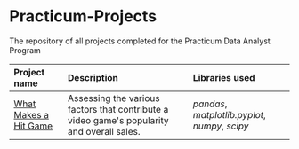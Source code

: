 # Practicum-Projects
The repository of all projects completed for the Practicum Data Analyst Program

| Project name | Description | Libraries used | 
| :---------------------- | :---------------------- | :---------------------- |
|[What Makes a Hit Game](https://github.com/anipetrichor/Practicum-Projects/blob/37510bbb1fc5b9c5dfd338a5fd392319d2861a0e/what_makes_a_hit_game%3F.ipynb) | Assessing the various factors that contribute a video game's popularity and overall sales. | *pandas*, *matplotlib.pyplot*, *numpy*, *scipy* |
